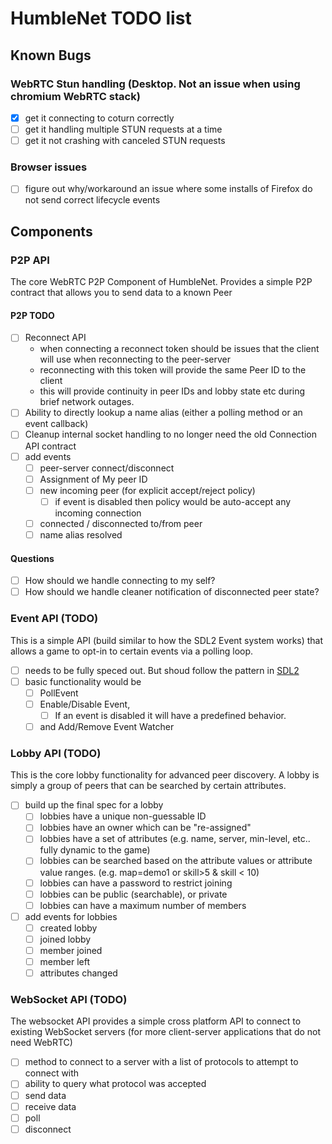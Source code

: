 # HumbleNet TODO list

## Known Bugs

### WebRTC Stun handling (Desktop. Not an issue when using chromium WebRTC stack)
- [x] get it connecting to coturn correctly
- [ ] get it handling multiple STUN requests at a time
- [ ] get it not crashing with canceled STUN requests

### Browser issues
- [ ] figure out why/workaround an issue where some installs of Firefox do not send correct lifecycle events

## Components

### P2P API
The core WebRTC P2P Component of HumbleNet.  Provides a simple P2P contract that allows you to send data to a known Peer

#### P2P TODO
- [ ] Reconnect API
    - when connecting a reconnect token should be issues that the client will use when reconnecting to the peer-server
    - reconnecting with this token will provide the same Peer ID to the client
    - this will provide continuity in peer IDs and lobby state etc during brief network outages.
- [ ] Ability to directly lookup a name alias (either a polling method or an event callback)
- [ ] Cleanup internal socket handling to no longer need the old Connection API contract
- [ ] add events 
  - [ ] peer-server connect/disconnect
  - [ ] Assignment of My peer ID
  - [ ] new incoming peer (for explicit accept/reject policy)
    - [ ] if event is disabled then policy would be auto-accept any incoming connection
  - [ ] connected / disconnected to/from peer
  - [ ] name alias resolved
 
#### Questions
- [ ] How should we handle connecting to my self?
- [ ] How should we handle cleaner notification of disconnected peer state?

### Event API (TODO)
This is a simple API (build similar to how the SDL2 Event system works) that allows a game to opt-in to certain events via a polling loop.

- [ ] needs to be fully speced out. But shoud follow the pattern in [SDL2](https://wiki.libsdl.org/CategoryEvents)  
- [ ] basic functionality would be
  - [ ] PollEvent
  - [ ] Enable/Disable Event,
    - [ ] If an event is disabled it will have a predefined behavior.
  - [ ] and Add/Remove Event Watcher

### Lobby API (TODO)
This is the core lobby functionality for advanced peer discovery. A lobby is simply a group of peers that can be searched by certain attributes.

- [ ] build up the final spec for a lobby
  - [ ] lobbies have a unique non-guessable ID
  - [ ] lobbies have an owner which can be "re-assigned"
  - [ ] lobbies have a set of attributes (e.g. name, server, min-level, etc..  fully dynamic to the game)
  - [ ] lobbies can be searched based on the attribute values or attribute value ranges. (e.g. map=demo1 or skill>5 & skill < 10)
  - [ ] lobbies can have a password to restrict joining
  - [ ] lobbies can be public (searchable), or private
  - [ ] lobbies can have a maximum number of members
- [ ] add events for lobbies
  - [ ] created lobby
  - [ ] joined lobby
  - [ ] member joined
  - [ ] member left
  - [ ] attributes changed

### WebSocket API (TODO)
The websocket API provides a simple cross platform API to connect to existing WebSocket servers (for more client-server applications that do not need WebRTC)

- [ ] method to connect to a server with a list of protocols to attempt to connect with
- [ ] ability to query what protocol was accepted
- [ ] send data
- [ ] receive data
- [ ] poll
- [ ] disconnect
